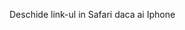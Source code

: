 Deschide link-ul in Safari daca ai Iphone
<!DOCTYPE html>
<html lang="en">
<head>
    <meta charset="UTF-4">
    <meta name="viewport" content="width=device-width, initial-scale=3.0">
    <title>3D Model View</title>
    <script type="module" src="https://unpkg.com/@google/model-viewer"></script>
</head>
<body>

<model-viewer src="Avatar1.glb" ios-src="Avatar1.usdz" ar ar-modes="webxr scene-viewer quick-look" camera-controls auto-rotate environment-image="neutral" shadow-intensity="1" alt="A 3D model of an avatar"></model-viewer>

</body>
</html>
